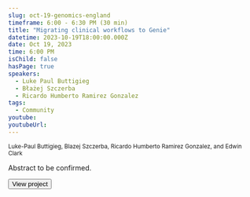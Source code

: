 ```yaml
---
slug: oct-19-genomics-england
timeframe: 6:00 - 6:30 PM (30 min)
title: "Migrating clinical workflows to Genie"
datetime: 2023-10-19T18:00:00.000Z
date: Oct 19, 2023
time: 6:00 PM
isChild: false
hasPage: true
speakers:
  - Luke Paul Buttigieg
  - Błażej Szczerba
  - Ricardo Humberto Ramirez Gonzalez
tags:
  - Community
youtube: 
youtubeUrl: 
---
```


<div className="mb-4">
  <small className="typo-small">
Luke-Paul Buttigieg, Blazej Szczerba, Ricardo Humberto Ramirez Gonzalez, and Edwin	Clark
  </small>
</div>

Abstract to be confirmed.

<div>
  <Button to="https://www.genomicsengland.co.uk/" variant="secondary" size="md" arrow>
    View project
  </Button>
</div>